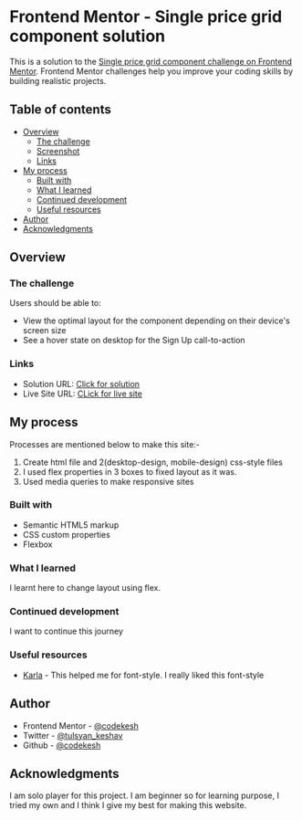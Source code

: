 # Frontend Mentor - Single price grid component solution

This is a solution to the [Single price grid component challenge on Frontend Mentor](https://www.frontendmentor.io/challenges/single-price-grid-component-5ce41129d0ff452fec5abbbc). Frontend Mentor challenges help you improve your coding skills by building realistic projects. 

## Table of contents

- [Overview](#overview)
  - [The challenge](#the-challenge)
  - [Screenshot](#screenshot)
  - [Links](#links)
- [My process](#my-process)
  - [Built with](#built-with)
  - [What I learned](#what-i-learned)
  - [Continued development](#continued-development)
  - [Useful resources](#useful-resources)
- [Author](#author)
- [Acknowledgments](#acknowledgments)

## Overview

### The challenge

Users should be able to:

- View the optimal layout for the component depending on their device's screen size
- See a hover state on desktop for the Sign Up call-to-action

### Links

- Solution URL: [Click for solution](https://github.com/codekesh/Single-price-grid-component.git)
- Live Site URL: [CLick for live site](https://codekesh.github.io/Single-price-grid-component/)

## My process
Processes are mentioned below to make this site:-
1. Create html file and 2(desktop-design, mobile-design) css-style files
2. I used flex properties in 3 boxes to fixed layout as it was.
3. Used media queries to make responsive sites

### Built with

- Semantic HTML5 markup
- CSS custom properties
- Flexbox

### What I learned

I learnt here to change layout using flex.

### Continued development

I want to continue this journey

### Useful resources

- [Karla](https://fonts.google.com/specimen/Karla) - This helped me for font-style. I really liked this font-style

## Author

- Frontend Mentor - [@codekesh](https://www.frontendmentor.io/profile/codekesh)
- Twitter - [@tulsyan_keshav](https://twitter.com/tulsyan_keshav)
- Github - [@codekesh](https://github.com/codekesh)

## Acknowledgments
I am solo player for this project. I am beginner so for learning purpose, I tried my own and I think I give my best for making this website.
